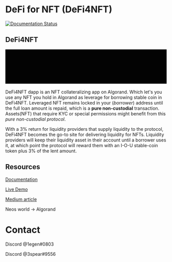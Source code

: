 # DeFi for NFT (DeFi4NFT)
[![Documentation Status](https://readthedocs.org/projects/defi4nft/badge/?version=latest)](https://defi4nft.readthedocs.io/en/latest/?badge=latest)

## DeFi4NFT

[![d4t logo](/docs/assets/images/logo.gif)](https://youtu.be/4n19YhPuku4 "DeFi 4 NFT demo video")

DeFi4NFT dapp is an NFT collateralizing app on Algorand. Which let's you use any NFT you hold in Algorand as leverage for borrowing stable coin in DeFi4NFT.
Leveraged NFT remains locked in your (*borrower*) address until the full loan amount is repaid, which is a **pure non-custodial** transaction.
Assets(NFT) that require KYC or special permissions might benefit from this *pure non-custodial protocol*.

With a 3% return for liquidity providers that supply liquidity to the protocol, DeFi4NFT becomes the go-to site for delivering liquidity for NFTs.
Liquidity providers will keep their liquidity asset in their account until a borrower uses it, at which point the protocol will reward them with an I-O-U stable-coin token plus 3% of the lent amount.

## Resources

[Documentation](https://defi4nft.readthedocs.io/en/latest)

[Live Demo](https://defi4nft.vercel.io)

[Medium article](https://medium.com/p/b99ac17d20ce)

Neos world -> Algorand

# Contact

Discord @1egen#0803

Discord @3spear#9556
